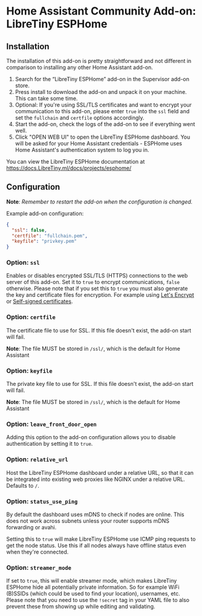 # Home Assistant Community Add-on: LibreTiny ESPHome

## Installation

The installation of this add-on is pretty straightforward and not different in comparison to installing any other Home Assistant add-on.

1. Search for the “LibreTiny ESPHome” add-on in the Supervisor add-on store.
2. Press install to download the add-on and unpack it on your machine. This can take some time.
3. Optional: If you're using SSL/TLS certificates and want to encrypt your communication to this add-on, please enter `true` into the `ssl` field and set the `fullchain` and `certfile` options accordingly.
4. Start the add-on, check the logs of the add-on to see if everything went well.
5. Click "OPEN WEB UI" to open the LibreTiny ESPHome dashboard. You will be asked for your Home Assistant credentials - ESPHome uses Home Assistant's authentication system to log you in.

You can view the LibreTiny ESPHome documentation at https://docs.LibreTiny.ml/docs/projects/esphome/

## Configuration

**Note**: _Remember to restart the add-on when the configuration is changed._

Example add-on configuration:

```json
{
  "ssl": false,
  "certfile": "fullchain.pem",
  "keyfile": "privkey.pem"
}
```

### Option: `ssl`

Enables or disables encrypted SSL/TLS (HTTPS) connections to the web server of this add-on.
Set it to `true` to encrypt communications, `false` otherwise.
Please note that if you set this to `true` you must also generate the key and certificate
files for encryption. For example using [Let's Encrypt](https://www.home-assistant.io/addons/lets_encrypt/)
or [Self-signed certificates](https://www.home-assistant.io/docs/ecosystem/certificates/tls_self_signed_certificate/).

### Option: `certfile`

The certificate file to use for SSL. If this file doesn't exist, the add-on start will fail.

**Note**: The file MUST be stored in `/ssl/`, which is the default for Home Assistant

### Option: `keyfile`

The private key file to use for SSL. If this file doesn't exist, the add-on start will fail.

**Note**: The file MUST be stored in `/ssl/`, which is the default for Home Assistant

### Option: `leave_front_door_open`

Adding this option to the add-on configuration allows you to disable
authentication by setting it to `true`.

### Option: `relative_url`

Host the LibreTiny ESPHome dashboard under a relative URL, so that it can be integrated
into existing web proxies like NGINX under a relative URL. Defaults to `/`.

### Option: `status_use_ping`

By default the dashboard uses mDNS to check if nodes are online. This does
not work across subnets unless your router supports mDNS forwarding or avahi.

Setting this to `true` will make LibreTiny ESPHome use ICMP ping requests to get the node status. Use this if all nodes always have offline status even when they're connected.

### Option: `streamer_mode`

If set to `true`, this will enable streamer mode, which makes LibreTiny ESPHome hide all
potentially private information. So for example WiFi (B)SSIDs (which could be
used to find your location), usernames, etc. Please note that you need to use
the `!secret` tag in your YAML file to also prevent these from showing up
while editing and validating.
